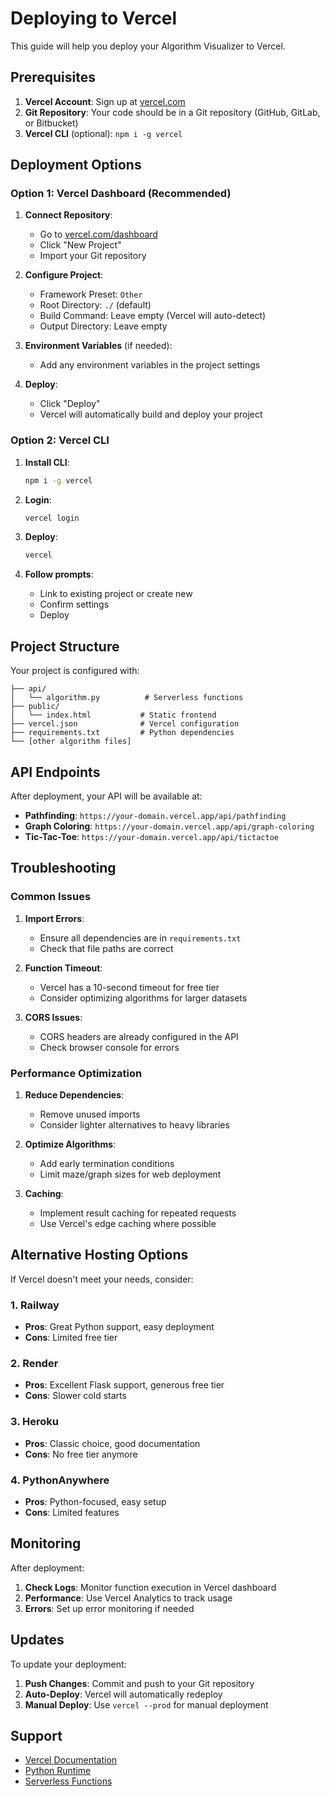 # Deploying to Vercel

This guide will help you deploy your Algorithm Visualizer to Vercel.

## Prerequisites

1. **Vercel Account**: Sign up at [vercel.com](https://vercel.com)
2. **Git Repository**: Your code should be in a Git repository (GitHub, GitLab, or Bitbucket)
3. **Vercel CLI** (optional): `npm i -g vercel`

## Deployment Options

### Option 1: Vercel Dashboard (Recommended)

1. **Connect Repository**:
   - Go to [vercel.com/dashboard](https://vercel.com/dashboard)
   - Click "New Project"
   - Import your Git repository

2. **Configure Project**:
   - Framework Preset: `Other`
   - Root Directory: `./` (default)
   - Build Command: Leave empty (Vercel will auto-detect)
   - Output Directory: Leave empty

3. **Environment Variables** (if needed):
   - Add any environment variables in the project settings

4. **Deploy**:
   - Click "Deploy"
   - Vercel will automatically build and deploy your project

### Option 2: Vercel CLI

1. **Install CLI**:
   ```bash
   npm i -g vercel
   ```

2. **Login**:
   ```bash
   vercel login
   ```

3. **Deploy**:
   ```bash
   vercel
   ```

4. **Follow prompts**:
   - Link to existing project or create new
   - Confirm settings
   - Deploy

## Project Structure

Your project is configured with:

```
├── api/
│   └── algorithm.py          # Serverless functions
├── public/
│   └── index.html           # Static frontend
├── vercel.json              # Vercel configuration
├── requirements.txt         # Python dependencies
└── [other algorithm files]
```

## API Endpoints

After deployment, your API will be available at:

- **Pathfinding**: `https://your-domain.vercel.app/api/pathfinding`
- **Graph Coloring**: `https://your-domain.vercel.app/api/graph-coloring`
- **Tic-Tac-Toe**: `https://your-domain.vercel.app/api/tictactoe`

## Troubleshooting

### Common Issues

1. **Import Errors**:
   - Ensure all dependencies are in `requirements.txt`
   - Check that file paths are correct

2. **Function Timeout**:
   - Vercel has a 10-second timeout for free tier
   - Consider optimizing algorithms for larger datasets

3. **CORS Issues**:
   - CORS headers are already configured in the API
   - Check browser console for errors

### Performance Optimization

1. **Reduce Dependencies**:
   - Remove unused imports
   - Consider lighter alternatives to heavy libraries

2. **Optimize Algorithms**:
   - Add early termination conditions
   - Limit maze/graph sizes for web deployment

3. **Caching**:
   - Implement result caching for repeated requests
   - Use Vercel's edge caching where possible

## Alternative Hosting Options

If Vercel doesn't meet your needs, consider:

### 1. Railway
- **Pros**: Great Python support, easy deployment
- **Cons**: Limited free tier

### 2. Render
- **Pros**: Excellent Flask support, generous free tier
- **Cons**: Slower cold starts

### 3. Heroku
- **Pros**: Classic choice, good documentation
- **Cons**: No free tier anymore

### 4. PythonAnywhere
- **Pros**: Python-focused, easy setup
- **Cons**: Limited features

## Monitoring

After deployment:

1. **Check Logs**: Monitor function execution in Vercel dashboard
2. **Performance**: Use Vercel Analytics to track usage
3. **Errors**: Set up error monitoring if needed

## Updates

To update your deployment:

1. **Push Changes**: Commit and push to your Git repository
2. **Auto-Deploy**: Vercel will automatically redeploy
3. **Manual Deploy**: Use `vercel --prod` for manual deployment

## Support

- [Vercel Documentation](https://vercel.com/docs)
- [Python Runtime](https://vercel.com/docs/runtimes#official-runtimes/python)
- [Serverless Functions](https://vercel.com/docs/functions)
